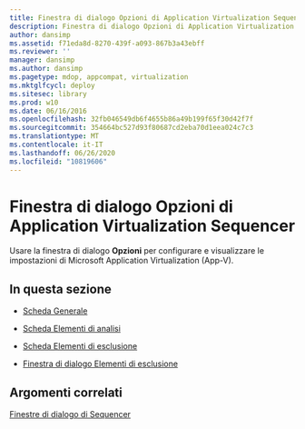 ```yaml
---
title: Finestra di dialogo Opzioni di Application Virtualization Sequencer
description: Finestra di dialogo Opzioni di Application Virtualization Sequencer
author: dansimp
ms.assetid: f71eda8d-8270-439f-a093-867b3a43ebff
ms.reviewer: ''
manager: dansimp
ms.author: dansimp
ms.pagetype: mdop, appcompat, virtualization
ms.mktglfcycl: deploy
ms.sitesec: library
ms.prod: w10
ms.date: 06/16/2016
ms.openlocfilehash: 32fb046549db6f4655b86a49b199f65f30d42f7f
ms.sourcegitcommit: 354664bc527d93f80687cd2eba70d1eea024c7c3
ms.translationtype: MT
ms.contentlocale: it-IT
ms.lasthandoff: 06/26/2020
ms.locfileid: "10819606"
---
```

# Finestra di dialogo Opzioni di Application Virtualization Sequencer


Usare la finestra di dialogo **Opzioni** per configurare e visualizzare le impostazioni di Microsoft Application Virtualization (App-V).

## In questa sezione


-   [Scheda Generale](general-tab-keep.md)

-   [Scheda Elementi di analisi](parse-items-tab-keep.md)

-   [Scheda Elementi di esclusione](exclusion-items-tab-keep.md)

-   [Finestra di dialogo Elementi di esclusione](exclusion-item-dialog-box.md)

## Argomenti correlati


[Finestre di dialogo di Sequencer](sequencer-dialog-boxes.md)

 

 





